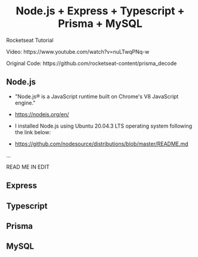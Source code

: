 
<h1 align="center">
Node.js + Express + Typescript + Prisma + MySQL
</h1>

<p> Rocketseat Tutorial </p>
<p> Video: https://www.youtube.com/watch?v=nuLTwqPNq-w</p>
<p> Original Code: https://github.com/rocketseat-content/prisma_decode </p>

## Node.js
- "Node.js® is a JavaScript runtime built on Chrome's V8 JavaScript engine."
- https://nodejs.org/en/

- I installed Node.js using Ubuntu 20.04.3 LTS operating system following the link below:
- https://github.com/nodesource/distributions/blob/master/README.md

...

READ ME IN EDIT

## Express

## Typescript

## Prisma

## MySQL

